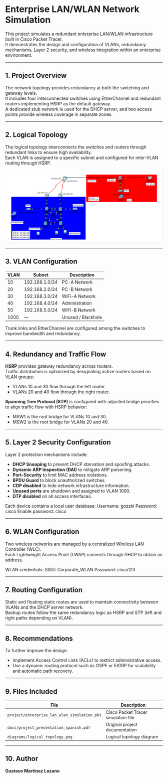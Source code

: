 # Enterprise LAN/WLAN Network Simulation

This project simulates a redundant enterprise LAN/WLAN infrastructure built in Cisco Packet Tracer.  
It demonstrates the design and configuration of VLANs, redundancy mechanisms, Layer 2 security, and wireless integration within an enterprise environment.

---

## 1. Project Overview

The network topology provides redundancy at both the switching and gateway levels.  
It includes four interconnected switches using EtherChannel and redundant routers implementing HSRP as the default gateway.  
A dedicated stub network is used for the DHCP server, and two access points provide wireless coverage in separate zones.

---

## 2. Logical Topology

The logical topology interconnects the switches and routers through redundant links to ensure high availability.  
Each VLAN is assigned to a specific subnet and configured for inter-VLAN routing through HSRP.

![Logical Topology](diagrams/logical_topology.png)

---

## 3. VLAN Configuration

| VLAN | Subnet          | Description          |
|------|-----------------|----------------------|
| 10   | 192.168.1.0/24  | PC-A Network         |
| 20   | 192.168.2.0/24  | PC-B Network         |
| 30   | 192.168.3.0/24  | WiFi-A Network       |
| 40   | 192.168.4.0/24  | Administration       |
| 50   | 192.168.5.0/24  | WiFi-B Network       |
| 1000 | —               | Unused / Blackhole   |

Trunk links and EtherChannel are configured among the switches to improve bandwidth and redundancy.

---

## 4. Redundancy and Traffic Flow

**HSRP** provides gateway redundancy across routers.  
Traffic distribution is optimized by designating active routers based on VLAN groups:

- VLANs 10 and 30 flow through the left router.
- VLANs 20 and 40 flow through the right router.

**Spanning Tree Protocol (STP)** is configured with adjusted bridge priorities to align traffic flow with HSRP behavior:
- MSW1 is the root bridge for VLANs 10 and 30.
- MSW2 is the root bridge for VLANs 20 and 40.

---

## 5. Layer 2 Security Configuration

Layer 2 protection mechanisms include:

- **DHCP Snooping** to prevent DHCP starvation and spoofing attacks.  
- **Dynamic ARP Inspection (DAI)** to mitigate ARP poisoning.  
- **Port-Security** to limit MAC address violations.  
- **BPDU Guard** to block unauthorized switches.  
- **CDP disabled** to hide network infrastructure information.  
- **Unused ports** are shutdown and assigned to VLAN 1000.  
- **DTP disabled** on all access interfaces.  

Each device contains a local user database:
Username: gozzki
Password: cisco
Enable password: cisco

---

## 6. WLAN Configuration

Two wireless networks are managed by a centralized Wireless LAN Controller (WLC).  
Each Lightweight Access Point (LWAP) connects through DHCP to obtain an address.

WLAN credentials: 
SSID: Corporate_WLAN
Password: cisco123

---

## 7. Routing Configuration

Static and floating static routes are used to maintain connectivity between VLANs and the DHCP server network.  
Backup routes follow the same redundancy logic as HSRP and STP (left and right paths depending on VLAN).

---

## 8. Recommendations

To further improve the design:
- Implement Access Control Lists (ACLs) to restrict administrative access.  
- Use a dynamic routing protocol such as OSPF or EIGRP for scalability and automatic path recovery.

---

## 9. Files Included

| File | Description |
|------|-------------|
| `project/enterprise_lan_wlan_simulation.pkt` | Cisco Packet Tracer simulation file |
| `docs/project_presentation_spanish.pdf` | Original project documentation |
| `diagrams/logical_topology.png` | Logical topology diagram |

---

## 10. Author

**Gustavo Martínez Lozano**  











